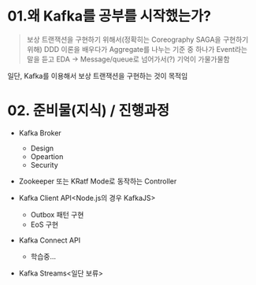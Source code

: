 # 01.왜 Kafka를 공부를 시작했는가?

> 보상 트랜잭션을 구현하기 위해서(정확히는 Coreography SAGA을 구현하기 위해)
> DDD 이론을 배우다가 Aggregate를 나누는 기준 중 하나가 Event라는 말을 듣고 EDA -> Message/queue로 넘어가서(?) 기억이 가물가물함

일단, Kafka를 이용해서 보상 트랜잭션을 구현하는 것이 목적임

# 02. 준비물(지식) / 진행과정

-   Kafka Broker

    -   Design
    -   Opeartion
    -   Security

-   Zookeeper 또는 KRatf Mode로 동작하는 Controller

-   Kafka Client API<Node.js의 경우 KafkaJS>

    -   Outbox 패턴 구현
    -   EoS 구현

-   Kafka Connect API

    -   학습중...

-   Kafka Streams<일단 보류>
